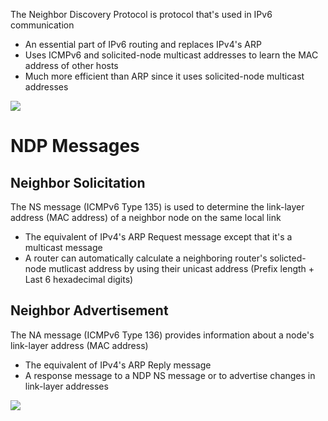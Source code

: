 The Neighbor Discovery Protocol is protocol that's used in IPv6 communication

* An essential part of IPv6 routing and replaces IPv4's ARP
* Uses ICMPv6 and solicited-node multicast addresses to learn the MAC address of other hosts
* Much more efficient than ARP since it uses solicited-node multicast addresses

![](https://github.com/JonmarCorpuz/SecondBrain/blob/main/Assets/Whitespace.png)

# NDP Messages

## Neighbor Solicitation 

The NS message (ICMPv6 Type 135) is used to determine the link-layer address (MAC address) of a neighbor node on the same local link

* The equivalent of IPv4's ARP Request message except that it's a multicast message
* A router can automatically calculate a neighboring router's solicted-node mutlicast address by using their unicast address (Prefix length + Last 6 hexadecimal digits)

## Neighbor Advertisement 

The NA message (ICMPv6 Type 136) provides information about a node's link-layer address (MAC address)

* The equivalent of IPv4's ARP Reply message
* A response message to a NDP NS message or to advertise changes in link-layer addresses

![](https://github.com/JonmarCorpuz/SecondBrain/blob/main/Assets/Whitespace.png)
